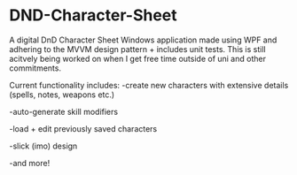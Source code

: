 # DND-Character-Sheet

A digital DnD Character Sheet Windows application made using WPF and adhering to the MVVM design pattern + includes unit tests. This is still acitvely being worked on when I get free time outside of uni and other commitments.

Current functionality includes: 
 -create new characters with extensive details (spells, notes, weapons etc.)
 
 -auto-generate skill modifiers 
 
 -load + edit previously saved characters 
 
 -slick (imo) design
 
 -and more!
